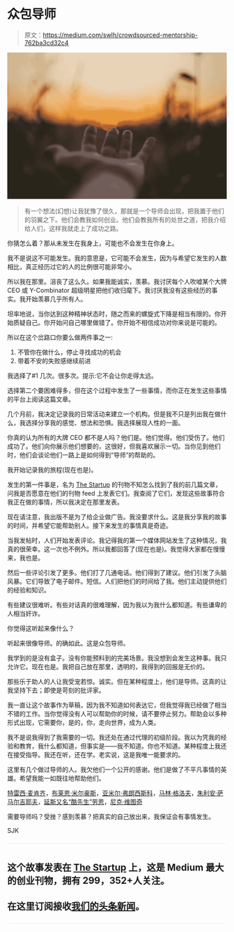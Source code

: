 # 众包导师

> 原文：<https://medium.com/swlh/crowdsourced-mentorship-762ba3cd32c4>

![](img/3ef26ed1583761934ba2e78f386c0d9c.png)

> 有一个想法(幻想)让我犹豫了很久，那就是一个导师会出现，把我置于他们的羽翼之下。他们会教我如何创业。他们会教我所有的处世之道，把我介绍给人们，这样我就走上了成功之路。

你猜怎么着？那从未发生在我身上，可能也不会发生在你身上。

我不是说这不可能发生。我的意思是，它可能不会发生，因为与希望它发生的人数相比，真正经历过它的人的比例很可能非常小。

所以我在那里。沮丧了这么久。如果我能诚实，羡慕。我讨厌每个人吹嘘某个大牌 CEO 或 Y-Combinator 超级明星把他们收归麾下。我讨厌我没有这些经历的事实。我开始羡慕几乎所有人。

坦率地说，当你达到这种精神状态时，随之而来的螺旋式下降是相当有限的。你开始质疑自己。你开始问自己哪里做错了。你开始不相信成功对你来说是可能的。

所以在这个岔路口你要么做两件事之一:

1.  不管你在做什么，停止寻找成功的机会
2.  带着不安的失败感继续前进

我选择了#1 几次。很多次。提示:它不会让你走得太远。

选择第二个要困难得多，但在这个过程中发生了一些事情，而你正在发生这些事情的平台上阅读这篇文章。

几个月前，我决定记录我的日常活动来建立一个机构。但是我不只是列出我在做什么，我选择分享我的感觉、想法和恐惧。我选择展现人性的一面。

你真的认为所有的大牌 CEO 都不是人吗？他们是。他们觉得。他们受伤了。他们成功了。他们向你展示他们想要的，这很好，但我喜欢展示一切。当你见到他们时，他们会谈论他们一路上是如何得到“导师”的帮助的。

我开始记录我的旅程(现在也是)。

发生的第一件事是，名为 [The Startup](https://medium.com/u/1ecc355a806?source=post_page-----762ba3cd32c4--------------------------------) 的刊物不知怎么找到了我的前几篇文章，问我是否愿意在他们的刊物 feed 上发表它们。我查阅了它们，发现这些故事符合我正在做的事情，所以我决定在那里发表。

现在请注意，我出版不是为了给企业做广告。我没要求什么。这是我分享我的故事的时间，并希望它能帮助别人。接下来发生的事情真是奇迹。

当我发帖时，人们开始发表评论。我记得我的第一个媒体网站发生了这种情况，我真的很荣幸。这一次也不例外。所以我都回答了(现在也是)。我觉得大家都在慢慢来，我也是。

然后一些评论引发了更多。他们打了几通电话。他们得到了建议。他们引发了头脑风暴。它们导致了电子邮件。短信。人们把他们的时间给了我。他们主动提供他们的经验和知识。

有些建议很难听。有些对话真的很难理解，因为我以为我什么都知道。有些谦卑的人相当奸诈。

你觉得这听起来像什么？

听起来很像导师。的确如此。这是众包导师。

我学到的是没有盒子。没有你能预料到的完美场景。我没想到会发生这种事。我只允许它。现在也是。我把自己放在那里，透明的，我得到的回报是无价的。

那些乐于助人的人让我受宠若惊。诚实。但在某种程度上，他们是导师。这真的让我坚持下去；即使是苛刻的批评家。

我一直让这个故事作为草稿，因为我不知道如何表达它，但我觉得我已经做了相当不错的工作。当你觉得没有人可以帮助你的时候，请不要停止努力。帮助会以多种形式出现，它需要你，是的，你，走向世界，成为人类。

我不是说我得到了我需要的一切。我还处在通过代理的初级阶段。我以为凭我的经验和教育，我什么都知道，但事实是——我不知道。你也不知道。某种程度上我还在接受指导。我还在听，还在学。老实说，这是我唯一能要求的。

这里有几个做过导师的人。我欠他们一个公开的感谢。他们是做了不平凡事情的英雄。希望我能一如既往地帮助他们。

[特雷西·麦肯齐](https://medium.com/u/4bf8ec4540f7?source=post_page-----762ba3cd32c4--------------------------------)，[布莱恩·米尔豪斯](https://medium.com/u/d7dc0d664b3c?source=post_page-----762ba3cd32c4--------------------------------)，[亚米尔·弗朗西斯科](https://medium.com/u/dde0457c6064?source=post_page-----762ba3cd32c4--------------------------------)，[马林·格洛夫](https://medium.com/u/d95bf5b7341c?source=post_page-----762ba3cd32c4--------------------------------)，[朱利安·萨马尔吉耶夫](https://medium.com/u/f7691ba1b86f?source=post_page-----762ba3cd32c4--------------------------------)，[延斯又名“酷先生”劳恩](https://medium.com/u/21aac0db53ca?source=post_page-----762ba3cd32c4--------------------------------)，[尼克·维图奇](https://medium.com/u/8f6224071a66?source=post_page-----762ba3cd32c4--------------------------------)

需要导师吗？受挫？感到羡慕？把真实的自己放出来，我保证会有事情发生。

SJK

![](img/731acf26f5d44fdc58d99a6388fe935d.png)

## 这个故事发表在 [The Startup](https://medium.com/swlh) 上，这是 Medium 最大的创业刊物，拥有 299，352+人关注。

## 在这里订阅接收[我们的头条新闻](http://growthsupply.com/the-startup-newsletter/)。

![](img/731acf26f5d44fdc58d99a6388fe935d.png)